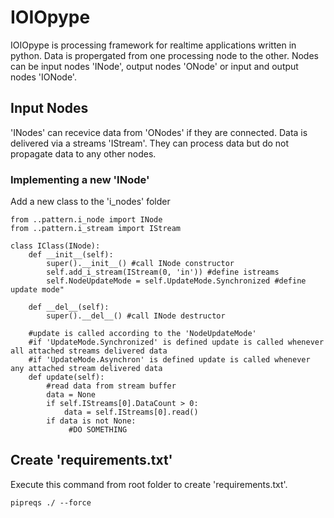# IOIOpype
 IOIOpype is processing framework for realtime applications written in python. Data is propergated from one processing node to the other. Nodes can be input nodes 'INode', output nodes 'ONode' or input and output nodes 'IONode'.

## Input Nodes
'INodes' can recevice data from 'ONodes' if they are connected. Data is delivered via a streams 'IStream'. They can process data but do not propagate data to any other nodes.

### Implementing a new 'INode'
Add a new class to the 'i_nodes' folder

```
from ..pattern.i_node import INode
from ..pattern.i_stream import IStream

class IClass(INode):
    def __init__(self):
        super().__init__() #call INode constructor
        self.add_i_stream(IStream(0, 'in')) #define istreams 
        self.NodeUpdateMode = self.UpdateMode.Synchronized #define update mode"

    def __del__(self):
        super().__del__() #call INode destructor

    #update is called according to the 'NodeUpdateMode'
    #if 'UpdateMode.Synchronized' is defined update is called whenever all attached streams delivered data
    #if 'UpdateMode.Asynchron' is defined update is called whenever any attached stream delivered data
    def update(self):
        #read data from stream buffer
        data = None
        if self.IStreams[0].DataCount > 0:
            data = self.IStreams[0].read()
        if data is not None:
             #DO SOMETHING

```

## Create 'requirements.txt'

Execute this command from root folder to create 'requirements.txt'.

```pipreqs ./ --force``` 